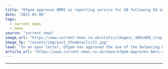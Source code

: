 ```yaml
---
title: "Ofgem approves BMRS as reporting service for GB following EU exit"
date: "2021-01-06"
tags: 
  - current news
  - news
source: "current news"
image_url: "https://www.current-news.co.uk/static/images/_400x400_crop_center-center/GettyImages-862557764.jpg"
image_fp: "/assets/img/post_thumbnails/21.jpg"
lead: "In an open letter, Ofgem has approved the use of the Balancing Mechanism Reporting Service (BMRS) for Great Britain following Brexit."
article_url: "https://www.current-news.co.uk/news/ofgem-approves-bmrs-as-reporting-service-for-gb-following-eu-exit?utm_source=rss-feeds&utm_medium=rss&utm_campaign=rss"
---
```


---
